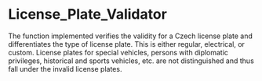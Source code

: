 # License_Plate_Validator
The function implemented verifies the validity for a Czech license plate and differentiates the type of license plate. This is either regular, electrical, or custom. License plates for special vehicles, persons with diplomatic privileges, historical and sports vehicles, etc. are not distinguished and thus fall under the invalid license plates.
